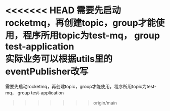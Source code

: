 <<<<<<< HEAD
需要先启动rocketmq，再创建topic，group才能使用，程序所用topic为test-mq， group test-application  
实际业务可以根据utils里的eventPublisher改写
=======
需要先启动rocketmq，再创建topic，group才能使用，程序所用topic为test-mq， group test-application
>>>>>>> origin/main
